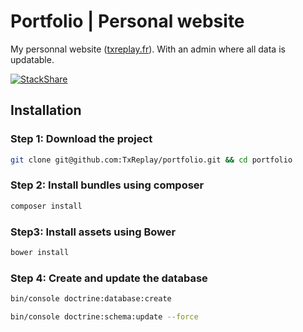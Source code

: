Portfolio | Personal website
=========

My personnal website ([txreplay.fr](https://txreplay.fr)). With an admin where all data is updatable. 

[![StackShare](https://img.shields.io/badge/tech-stack-0690fa.svg?style=flat)](https://stackshare.io/TxReplay/portfolio)


## Installation

### Step 1: Download the project 

```bash
git clone git@github.com:TxReplay/portfolio.git && cd portfolio
```

### Step 2: Install bundles using composer 

```bash
composer install
```

### Step3: Install assets using Bower
```bash
bower install
```

### Step 4: Create and update the database
```bash
bin/console doctrine:database:create
```

```bash
bin/console doctrine:schema:update --force
```

